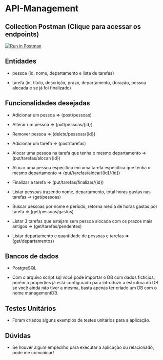 # API-Management

## Collection Postman (Clique para acessar os endpoints)
[![Run in Postman](https://run.pstmn.io/button.svg)](https://app.getpostman.com/run-collection/23327087-d95d7560-ef0b-4e9c-84fa-9844a4016aab?action=collection%2Ffork&source=rip_markdown&collection-url=entityId%3D23327087-d95d7560-ef0b-4e9c-84fa-9844a4016aab%26entityType%3Dcollection%26workspaceId%3D08fdd035-8650-414e-9d3c-7a4827205d4e)

## Entidades

- pessoa (id, nome, departamento e lista de tarefas)

- tarefa (id, título, descrição, prazo, departamento, duração, pessoa alocada e se já foi finalizado)

## Funcionalidades desejadas

- Adicionar um pessoa => (post/pessoas)

- Alterar um pessoa => (put/pessoas/{id})

- Remover pessoa => (delete/pessoas/{id})

- Adicionar um tarefa => (post/tarefas)

- Alocar uma pessoa na tarefa que tenha o mesmo departamento => (put/tarefas/alocar/{id})

- Alocar uma pessoa específica em uma tarefa específica que tenha o mesmo departamento => (put/tarefas/alocar/{id}/{id})

- Finalizar a tarefa => (put/tarefas/finalizar/{id})

- Listar pessoas trazendo nome, departamento, total horas gastas nas tarefas => (get/pessoas)

- Buscar pessoas por nome e período, retorna média de horas gastas por tarefa => (get/pessoas/gastos)

- Listar 3 tarefas que estejam sem pessoa alocada com os prazos mais antigos => (get/tarefas/pendentes)

- Listar departamento e quantidade de pessoas e tarefas => (get/departamentos)

## Bancos de dados

- PostgreSQL
  
- Com o arquivo script.sql você pode importar o DB com dados fictícios, porém o properties já está configurado para introduzir a estrutura do DB se você ainda não tiver a mesma, basta apenas ter criado um DB com o nome managementDB.

## Testes Unitários

- Foram criados alguns exemplos de testes unitários para a aplicação.

## Dúvidas

- Se houver algum empecilho para executar a aplicação ou relacionado, pode me comunicar!
